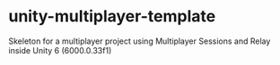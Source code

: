 # unity-multiplayer-template
Skeleton for a multiplayer project using Multiplayer Sessions and Relay inside Unity 6 (6000.0.33f1)
